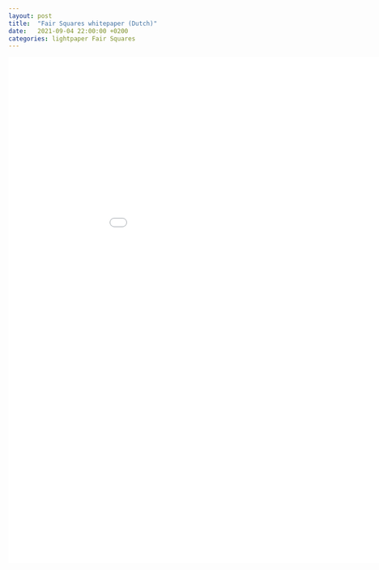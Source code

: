 ```yaml
---
layout: post
title:  "Fair Squares whitepaper (Dutch)"
date:   2021-09-04 22:00:00 +0200
categories: lightpaper Fair Squares
---
```




<embed src="/fair_squares_lightpaper_NL.pdf" width="1000" height="1000" type="application/pdf"/>
